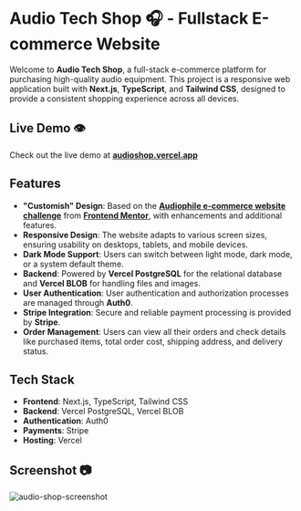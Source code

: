 # Audio Tech Shop 🎧 - Fullstack E-commerce Website

Welcome to **Audio Tech Shop**, a full-stack e-commerce platform for purchasing high-quality audio equipment. This project is a responsive web application built with **Next.js**, **TypeScript**, and **Tailwind CSS**, designed to provide a consistent shopping experience across all devices.

## Live Demo 👁️
Check out the live demo at **[audioshop.vercel.app](https://audioshop.vercel.app/)**

## Features

- **"Customish" Design**: Based on the **[Audiophile e-commerce website challenge](https://www.frontendmentor.io/challenges/audiophile-ecommerce-website-C8cuSd_wx)** from **[Frontend Mentor](https://www.frontendmentor.io/)**, with enhancements and additional features.
- **Responsive Design**: The website adapts to various screen sizes, ensuring usability on desktops, tablets, and mobile devices.
- **Dark Mode Support**: Users can switch between light mode, dark mode, or a system default theme.
- **Backend**: Powered by **Vercel PostgreSQL** for the relational database and **Vercel BLOB** for handling files and images.
- **User Authentication**: User authentication and authorization processes are managed through **Auth0**.
- **Stripe Integration**: Secure and reliable payment processing is provided by **Stripe**.
- **Order Management**: Users can view all their orders and check details like purchased items, total order cost, shipping address, and delivery status.

## Tech Stack

- **Frontend**: Next.js, TypeScript, Tailwind CSS
- **Backend**: Vercel PostgreSQL, Vercel BLOB
- **Authentication**: Auth0
- **Payments**: Stripe
- **Hosting**: Vercel

## Screenshot 📷

![audio-shop-screenshot](https://github.com/user-attachments/assets/b21d1fb8-de44-48d2-924f-deba4e11ae22)
